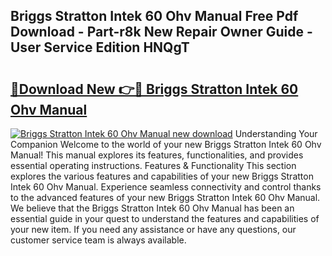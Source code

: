 ## Briggs Stratton Intek 60 Ohv Manual Free Pdf Download - Part-r8k New Repair Owner Guide - User Service Edition HNQgT

# <h2><a href="http://bc4837.oget.top/?id=Briggs+Stratton+Intek+60+Ohv+Manual">🔗Download New 👉🔴 Briggs Stratton Intek 60 Ohv Manual</a></h2>

[![Briggs Stratton Intek 60 Ohv Manual new download](https://i.imgur.com/5g1atiW.png)](http://bc4837.oget.top/?id=Briggs+Stratton+Intek+60+Ohv+Manual)
Understanding Your Companion Welcome to the world of your new Briggs Stratton Intek 60 Ohv Manual! This manual explores its features, functionalities, and provides essential operating instructions. Features & Functionality This section explores the various features and capabilities of your new Briggs Stratton Intek 60 Ohv Manual. Experience seamless connectivity and control thanks to the advanced features of your new Briggs Stratton Intek 60 Ohv Manual. We believe that the Briggs Stratton Intek 60 Ohv Manual has been an essential guide in your quest to understand the features and capabilities of your new item. If you need any assistance or have any questions, our customer service team is always available.
